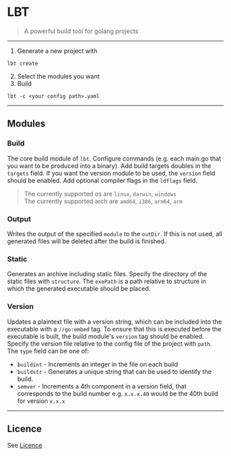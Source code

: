 # LBT
> A powerful build tool for golang projects

---

1. Generate a new project with

```shell
lbt create
```

2. Select the modules you want
3. Build

```shell
lbt -c <your config path>.yaml
```

---

## Modules

### Build

The core build module of `lbt`. Configure commands (e.g. each main.go that you want to be produced into a binary).
Add build targets doubles in the `targets` field. If you want the version module to be used, the `version` field should be enabled.
Add optional compiler flags in the `ldflags` field.

> The currently supported os are `linux`, `darwin`, `windows`  
> The currently supported arch are `amd64`, `i386`, `arm64`, `arm`

### Output
Writes the output of the specified `module` to the `outDir`. If this is not used, all generated files will be deleted after the build is finished.

### Static
Generates an archive including static files. Specify the directory of the static files with `structure`. The `exePath` is a path relative to structure in which the generated executable should be placed.

### Version
Updates a plaintext file with a version string, which can be included into the executable with a `//go:embed` tag. To ensure that this is executed before the executable is built, the build module's `version` tag should be enabled.
Specify the version file relative to the config file of the project with `path`.
The `type` field can be one of:
- `buildint` - Increments an integer in the file on each build
- `buildstr` - Generates a unique string that can be used to identify the build.
- `semver` - Increments a 4th component in a version field, that corresponds to the build number e.g. `x.x.x.40` would be the 40th build for version `x.x.x`

---

## Licence

See [Licence](./LICENCE)